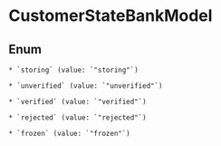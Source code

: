 
# CustomerStateBankModel

## Enum


    * `storing` (value: `"storing"`)

    * `unverified` (value: `"unverified"`)

    * `verified` (value: `"verified"`)

    * `rejected` (value: `"rejected"`)

    * `frozen` (value: `"frozen"`)



